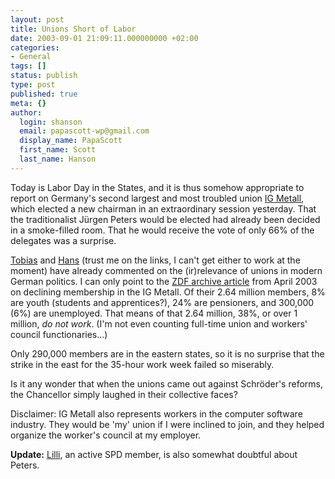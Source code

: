 ```yaml
---
layout: post
title: Unions Short of Labor
date: 2003-09-01 21:09:11.000000000 +02:00
categories:
- General
tags: []
status: publish
type: post
published: true
meta: {}
author:
  login: shanson
  email: papascott-wp@gmail.com
  display_name: PapaScott
  first_name: Scott
  last_name: Hanson
---
```

<p>Today is Labor Day in the States, and it is thus somehow appropriate to report on  Germany's second largest and most troubled union <a title="IG Metall: Homepage mit Nachrichten" href="http://www.igmetall.de/">IG Metall</a>, which elected a new chairman in an extraordinary session yesterday. That the traditionalist Jürgen Peters would be elected had already been decided in a smoke-filled room. That he would receive the vote of only 66% of the delegates was a surprise.</p>
<p><a title="almost a diary: Smug for a day." href="http://tschwarz.freepage4you.de/aad/archives/000931.php">Tobias</a> and <a title="Cum Grano Salis" href="http://cumgranosalis.blogspot.com/2003_08_31_cumgranosalis_archive.html#106235580407051312">Hans</a>  (trust me on the links, I can't get either to work at the moment) have already commented on the (ir)relevance of unions in  modern German politics. I can only point to the <a title="heute.t-online.de - IG Metall leidet unter Mitgliederschwund" href="http://www.heute.t-online.de/ZDFheute/artikel/26/0,1367,WIRT-0-2040026,00.html">ZDF archive article</a> from April 2003 on declining membership in the IG Metall. Of their 2.64 million members, 8% are youth (students and apprentices?), 24% are pensioners, and 300,000 (6%) are unemployed. That means of that 2.64 million, 38%, or over 1 million, <em>do not work</em>.  (I'm not even counting full-time union and workers' council functionaries...)</p>
<p>Only 290,000 members are in the eastern states, so it is no surprise that the strike in the east for the 35-hour work week failed so miserably.</p>
<p>Is it any wonder that when the unions came out against Schröder's reforms, the Chancellor simply laughed in their collective faces?</p>
<p>Disclaimer: IG Metall also represents workers in the computer software industry. They would be 'my' union if I were inclined to join, and they helped organize the worker's council at my employer.</p>
<p><b>Update:</b> <a title="Lilli Marleen" href="http://www.lillimarleen.blogspot.com/2003_09_01_lillimarleen_archive.html#106245045868991069">Lilli</a>, an active SPD member, is also somewhat doubtful about Peters.</p>
